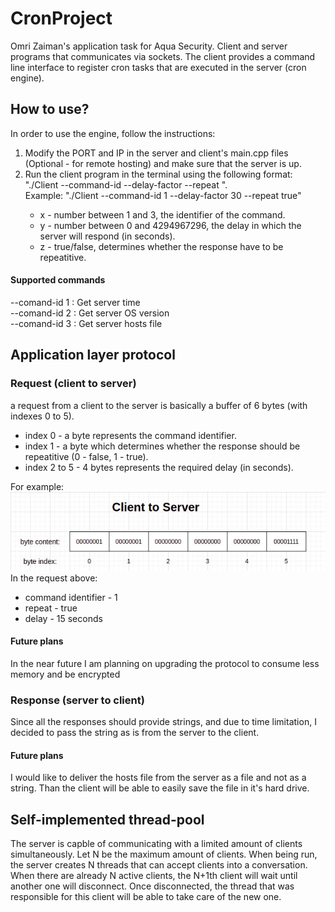 # CronProject
Omri Zaiman's application task for Aqua Security. Client and server programs that communicates via sockets. The client provides a command line interface to register cron tasks that are executed in the server (cron engine).

## How to use?
In order to use the engine, follow the instructions:
1. Modify the PORT and IP in the server and client's main.cpp files (Optional - for remote hosting) and make sure that the server is up.
2. Run the client program in the terminal using the following format: "./Client --command-id <x> --delay-factor <y> --repeat <z>". <br>
   Example: "./Client --command-id 1 --delay-factor 30 --repeat true"
    * x - number between 1 and 3, the identifier of the command.
    * y - number between 0 and 4294967296, the delay in which the server will respond (in seconds).
    * z - true/false, determines whether the response have to be repeatitive.

#### Supported commands
--comand-id 1 : Get server time <br>
--comand-id 2 : Get server OS version <br>
--comand-id 3 : Get server hosts file <br>

## Application layer protocol
### Request (client to server)
a request from a client to the server is basically a buffer of 6 bytes (with indexes 0 to 5).
* index 0 - a byte represents the command identifier.
* index 1 - a byte which determines whether the response should be repeatitive (0 - false, 1 - true).
* index 2 to 5 - 4 bytes represents the required delay (in seconds).

For example: 
<br>
![request image](/request.jpeg) 
<br>
In the request above:
* command identifier - 1
* repeat - true
* delay - 15 seconds

#### Future plans
In the near future I am planning on upgrading the protocol to consume less memory and be encrypted

### Response (server to client)
Since all the responses should provide strings, and due to time limitation, I decided to pass the string as is from the server to the client. 

#### Future plans
I would like to deliver the hosts file from the server as a file and not as a string. Than the client will be able to easily save the file in it's hard drive.

## Self-implemented thread-pool
The server is capble of communicating with a limited amount of clients simultaneously. Let N be the maximum amount of clients. When being run, the server creates N threads that can accept clients into a conversation. When there are already N active clients, the N+1th client will wait until another one will disconnect. Once disconnected, the thread that was responsible for this client will be able to take care of the new one.
